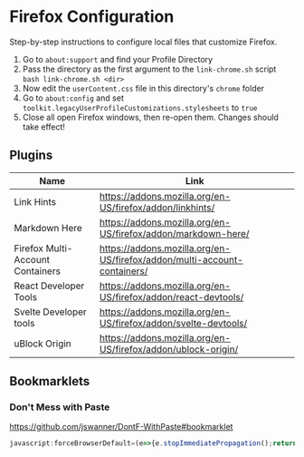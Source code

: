 # Firefox Configuration

Step-by-step instructions to configure local files that customize Firefox.

1. Go to `about:support` and find your Profile Directory
2. Pass the directory as the first argument to the `link-chrome.sh` script
   `bash link-chrome.sh <dir>`
3. Now edit the `userContent.css` file in this directory's `chrome` folder
4. Go to `about:config` and set `toolkit.legacyUserProfileCustomizations.stylesheets` to `true`
5. Close all open Firefox windows, then re-open them. Changes should take effect!

## Plugins

| Name                             | Link                                                                       |
| -------------------------------- | -------------------------------------------------------------------------- |
| Link Hints                       | <https://addons.mozilla.org/en-US/firefox/addon/linkhints/>                |
| Markdown Here                    | <https://addons.mozilla.org/en-US/firefox/addon/markdown-here/>            |
| Firefox Multi-Account Containers | <https://addons.mozilla.org/en-US/firefox/addon/multi-account-containers/> |
| React Developer Tools            | <https://addons.mozilla.org/en-US/firefox/addon/react-devtools/>           |
| Svelte Developer tools           | <https://addons.mozilla.org/en-US/firefox/addon/svelte-devtools/>          |
| uBlock Origin                    | <https://addons.mozilla.org/en-US/firefox/addon/ublock-origin/>            |

## Bookmarklets

### Don't Mess with Paste

<https://github.com/jswanner/DontF-WithPaste#bookmarklet>

<!-- prettier-ignore -->
```javascript
javascript:forceBrowserDefault=(e=>{e.stopImmediatePropagation();return true;});['copy','cut','paste'].forEach(e=>document.addEventListener(e,forceBrowserDefault,true));
```
